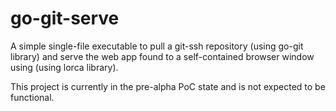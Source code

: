 # go-git-serve
A simple single-file executable to pull a git-ssh repository (using go-git library) and serve the web app found to a self-contained browser window using (using lorca library).

This project is currently in the pre-alpha PoC state and is not expected to be functional.
